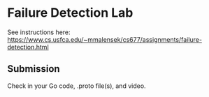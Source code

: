 # Failure Detection Lab

See instructions here: https://www.cs.usfca.edu/~mmalensek/cs677/assignments/failure-detection.html

## Submission

Check in your Go code, .proto file(s), and video.
